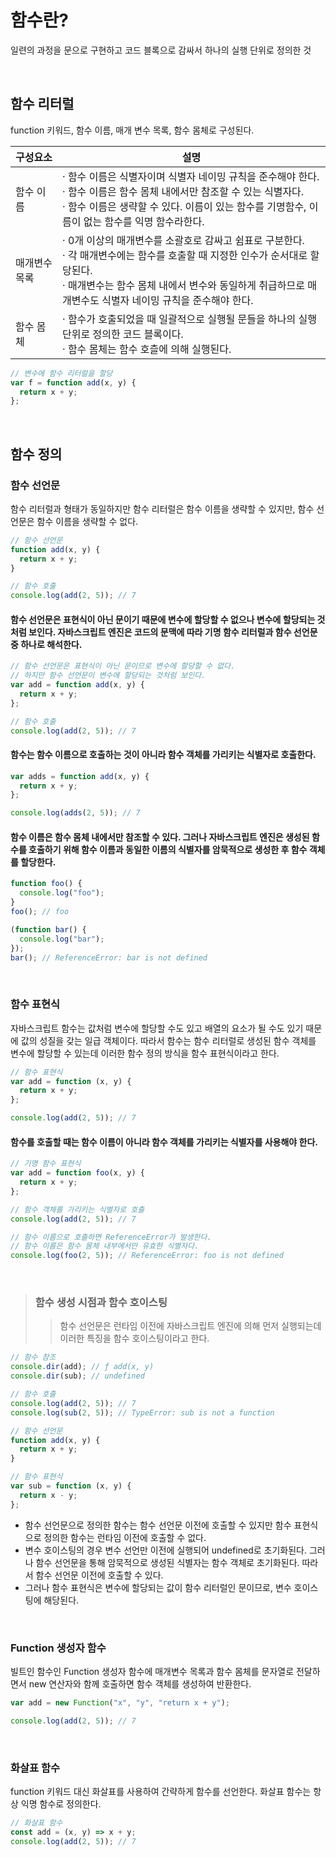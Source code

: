 # 함수란?

일련의 과정을 문으로 구현하고 코드 블록으로 감싸서 하나의 실행 단위로 정의한 것

<br/>

## 함수 리터럴

function 키워드, 함수 이름, 매개 변수 목록, 함수 몸체로 구성된다.

| 구성요소      | 설명                                                                                                                                                                                                                                             |
| ------------- | ------------------------------------------------------------------------------------------------------------------------------------------------------------------------------------------------------------------------------------------------ |
| 함수 이름     | · 함수 이름은 식별자이며 식별자 네이밍 규칙을 준수해야 한다. <br/> · 함수 이름은 함수 몸체 내에서만 참조할 수 있는 식별자다. <br/> · 함수 이름은 생략할 수 있다. 이름이 있는 함수를 기명함수, 이름이 없는 함수를 익명 함수라한다.                |
| 매개변수 목록 | · 0개 이상의 매개변수를 소괄호로 감싸고 쉼표로 구분한다. <br/> · 각 매개변수에는 함수를 호출할 때 지정한 인수가 순서대로 할당된다. <br/> · 매개변수는 함수 몸체 내에서 변수와 동일하게 취급하므로 매개변수도 식별자 네이밍 규칙을 준수해야 한다. |
| 함수 몸체     | · 함수가 호출되었을 때 일괄적으로 실행될 문들을 하나의 실행 단위로 정의한 코드 블록이다. <br/> · 함수 몸체는 함수 호츨에 의해 실행된다.                                                                                                          |

```javascript
// 변수에 함수 리터럴을 할당
var f = function add(x, y) {
  return x + y;
};
```

<br/>

## 함수 정의

### 함수 선언문

함수 리터럴과 형태가 동일하지만 함수 리터럴은 함수 이름을 생략할 수 있지만, 함수 선언문은 함수 이름을 생략할 수 없다.

```javascript
// 함수 선언문
function add(x, y) {
  return x + y;
}

// 함수 호출
console.log(add(2, 5)); // 7
```

#### 함수 선언문은 표현식이 아닌 문이기 때문에 변수에 할당할 수 없으나 변수에 할당되는 것처럼 보인다. 자바스크립트 엔진은 코드의 문맥에 따라 기명 함수 리터럴과 함수 선언문 중 하나로 해석한다.

```javascript
// 함수 선언문은 표현식이 아닌 문이므로 변수에 할당할 수 없다.
// 하지만 함수 선언문이 변수에 할당되는 것처럼 보인다.
var add = function add(x, y) {
  return x + y;
};

// 함수 호출
console.log(add(2, 5)); // 7
```

#### 함수는 함수 이름으로 호출하는 것이 아니라 함수 객체를 가리키는 식별자로 호출한다.

```javascript
var adds = function add(x, y) {
  return x + y;
};

console.log(adds(2, 5)); // 7
```

#### 함수 이름은 함수 몸체 내에서만 참조할 수 있다. 그러나 자바스크립트 엔진은 생성된 함수를 호출하기 위해 함수 이름과 동일한 이름의 식별자를 암묵적으로 생성한 후 함수 객체를 할당한다.

```javascript
function foo() {
  console.log("foo");
}
foo(); // foo

(function bar() {
  console.log("bar");
});
bar(); // ReferenceError: bar is not defined
```

<br/>

### 함수 표현식

자바스크립트 함수는 값처럼 변수에 할당할 수도 있고 배열의 요소가 될 수도 있기 때문에 값의 성질을 갖는 일급 객체이다. 따라서 함수는 함수 리터럴로 생성된 함수 객체를 변수에 할당할 수 있는데 이러한 함수 정의 방식을 함수 표현식이라고 한다.

```javascript
// 함수 표현식
var add = function (x, y) {
  return x + y;
};

console.log(add(2, 5)); // 7
```

#### 함수를 호출할 때는 함수 이름이 아니라 함수 객체를 가리키는 식별자를 사용해야 한다.

```javascript
// 기명 함수 표현식
var add = function foo(x, y) {
  return x + y;
};

// 함수 객체를 가리키는 식별자로 호출
console.log(add(2, 5)); // 7

// 함수 이름으로 호출하면 ReferenceError가 발생한다.
// 함수 이름은 함수 몸체 내부에서만 유효한 식별자다.
console.log(foo(2, 5)); // ReferenceError: foo is not defined
```

<br/>

> ### 함수 생성 시점과 함수 호이스팅
>
> > 함수 선언문은 런타임 이전에 자바스크립트 엔진에 의해 먼저 실행되는데 이러한 특징을 함수 호이스팅이라고 한다.

```javascript
// 함수 참조
console.dir(add); // ƒ add(x, y)
console.dir(sub); // undefined

// 함수 호출
console.log(add(2, 5)); // 7
console.log(sub(2, 5)); // TypeError: sub is not a function

// 함수 선언문
function add(x, y) {
  return x + y;
}

// 함수 표현식
var sub = function (x, y) {
  return x - y;
};
```

- 함수 선언문으로 정의한 함수는 함수 선언문 이전에 호출할 수 있지만 함수 표현식으로 정의한 함수는 런타임 이전에 호출할 수 없다.
- 변수 호이스팅의 경우 변수 선언만 이전에 실행되어 undefined로 초기화된다. 그러나 함수 선언문을 통해 암묵적으로 생성된 식별자는 함수 객체로 초기화된다. 따라서 함수 선언문 이전에 호출할 수 있다.
- 그러나 함수 표현식은 변수에 할당되는 값이 함수 리터럴인 문이므로, 변수 호이스팅에 해당된다.

<br/>

### Function 생성자 함수

빌트인 함수인 Function 생성자 함수에 매개변수 목록과 함수 몸체를 문자열로 전달하면서 new 연산자와 함께 호출하면 함수 객체를 생성하여 반환한다.

```javascript
var add = new Function("x", "y", "return x + y");

console.log(add(2, 5)); // 7
```

<br/>

### 화살표 함수

function 키워드 대신 화살표를 사용하여 간략하게 함수를 선언한다. 화살표 함수는 항상 익명 함수로 정의한다.

```javascript
// 화살표 함수
const add = (x, y) => x + y;
console.log(add(2, 5)); // 7
```
